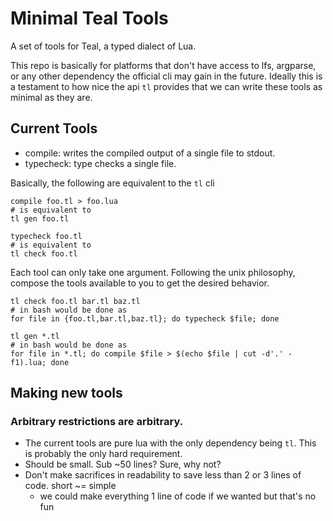 # Minimal Teal Tools

A set of tools for Teal, a typed dialect of Lua.

This repo is basically for platforms that don't have access to lfs, argparse, or any other dependency the official cli may gain in the future.
Ideally this is a testament to how nice the api `tl` provides that we can write these tools as minimal as they are.

## Current Tools

- compile: writes the compiled output of a single file to stdout.
- typecheck: type checks a single file.

Basically, the following are equivalent to the `tl` cli
```
compile foo.tl > foo.lua
# is equivalent to
tl gen foo.tl
```

```
typecheck foo.tl
# is equivalent to
tl check foo.tl
```

Each tool can only take one argument. Following the unix philosophy, compose the tools available to you to get the desired behavior.
```
tl check foo.tl bar.tl baz.tl
# in bash would be done as
for file in {foo.tl,bar.tl,baz.tl}; do typecheck $file; done
```
```
tl gen *.tl
# in bash would be done as
for file in *.tl; do compile $file > $(echo $file | cut -d'.' -f1).lua; done
```

## Making new tools

### Arbitrary restrictions are arbitrary.
- The current tools are pure lua with the only dependency being `tl`. This is probably the only hard requirement.
- Should be small. Sub ~50 lines? Sure, why not?
- Don't make sacrifices in readability to save less than 2 or 3 lines of code. short ~= simple
	- we could make everything 1 line of code if we wanted but that's no fun
